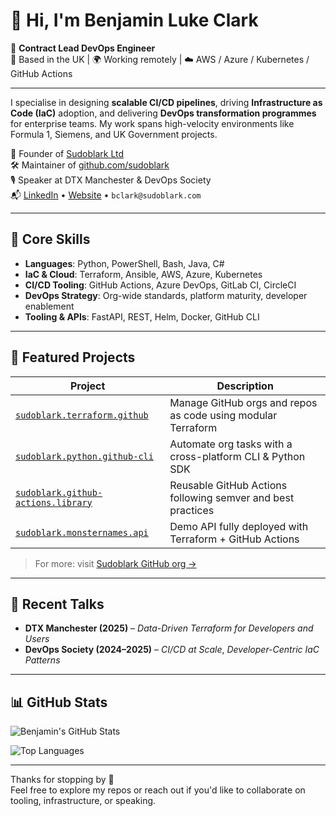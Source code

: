 # 👋 Hi, I'm Benjamin Luke Clark

🔧 **Contract Lead DevOps Engineer**  
📍 Based in the UK | 🌍 Working remotely | ☁️ AWS / Azure / Kubernetes / GitHub Actions

---

I specialise in designing **scalable CI/CD pipelines**, driving **Infrastructure as Code (IaC)** adoption, and delivering **DevOps transformation programmes** for enterprise teams. My work spans high-velocity environments like Formula 1, Siemens, and UK Government projects.

💼 Founder of [Sudoblark Ltd](https://sudoblark.com)  
🛠 Maintainer of [github.com/sudoblark](https://github.com/sudoblark)  
🎙 Speaker at DTX Manchester & DevOps Society  
📬 [LinkedIn](https://linkedin.com/in/benni) • [Website](https://sudoblark.com) • `bclark@sudoblark.com`

---

## 🔧 Core Skills

- **Languages**: Python, PowerShell, Bash, Java, C#
- **IaC & Cloud**: Terraform, Ansible, AWS, Azure, Kubernetes
- **CI/CD Tooling**: GitHub Actions, Azure DevOps, GitLab CI, CircleCI
- **DevOps Strategy**: Org-wide standards, platform maturity, developer enablement
- **Tooling & APIs**: FastAPI, REST, Helm, Docker, GitHub CLI

---

## 📂 Featured Projects

| Project | Description |
|--------|-------------|
| [`sudoblark.terraform.github`](https://github.com/sudoblark/sudoblark.terraform.github) | Manage GitHub orgs and repos as code using modular Terraform |
| [`sudoblark.python.github-cli`](https://github.com/sudoblark/sudoblark.python.github-cli) | Automate org tasks with a cross-platform CLI & Python SDK |
| [`sudoblark.github-actions.library`](https://github.com/sudoblark/sudoblark.github-actions.library) | Reusable GitHub Actions following semver and best practices |
| [`sudoblark.monsternames.api`](https://github.com/sudoblark/sudoblark.monsternames.api) | Demo API fully deployed with Terraform + GitHub Actions |

> For more: visit [Sudoblark GitHub org →](https://github.com/sudoblark)

---

## 🎤 Recent Talks

- **DTX Manchester (2025)** – *Data-Driven Terraform for Developers and Users*
- **DevOps Society (2024–2025)** – *CI/CD at Scale*, *Developer-Centric IaC Patterns*

---

## 📊 GitHub Stats

![Benjamin's GitHub Stats](https://github-readme-stats.vercel.app/api?username=benjaminlukeclark&show_icons=true&hide_rank=false&count_private=true&theme=github_dark)

![Top Languages](https://github-readme-stats.vercel.app/api/top-langs/?username=benjaminlukeclark&layout=compact&langs_count=6&theme=github_dark)

---

Thanks for stopping by 👋  
Feel free to explore my repos or reach out if you'd like to collaborate on tooling, infrastructure, or speaking.
